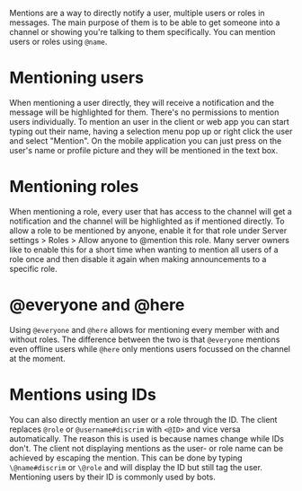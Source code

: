 <!-- TITLE: Mentions -->
<!-- SUBTITLE: Notify users directly -->

Mentions are a way to directly notify a user, multiple users or roles in messages. The main purpose of them is to be able to get someone into a channel or showing you're talking to them specifically. You can mention users or roles using `@name`.

# Mentioning users
When mentioning a user directly, they will receive a notification and the message will be highlighted for them. There's no permissions to mention users individually. To mention an user in the client or web app you can start typing out their name, having a selection menu pop up or right click the user and select "Mention". On the mobile application you can just press on the user's name or profile picture and they will be mentioned in the text box.

# Mentioning roles
When mentioning a role, every user that has access to the channel will get a notification and the channel will be highlighted as if mentioned directly. To allow a role to be mentioned by anyone, enable it for that role under Server settings > Roles > Allow anyone to @mention this role. Many server owners like to enable this for a short time when wanting to mention all users of a role once and then disable it again when making announcements to a specific role.

# @everyone and @here
Using `@everyone` and `@here` allows for mentioning every member with and without roles. The difference between the two is that `@everyone` mentions even offline users while `@here` only mentions users focussed on the channel at the moment.

# Mentions using IDs
You can also directly mention an user or a role through the ID. The client replaces `@role` or `@username#discrim` with `<@ID>` and vice versa automatically. The reason this is used is because names change while IDs don't. The client not displaying mentions as the user- or role name can be achieved by escaping the mention. This can be done by typing `\@name#discrim` or `\@role` and will display the ID but still tag the user. Mentioning users by their ID is commonly used by bots.